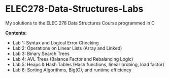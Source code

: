 # ELEC278-Data-Structures-Labs
My solutions to the ELEC 278 Data Structures Course programmed in C

<b>Contents:</b><ul>
  <li>Lab 1: Syntax and Logical Error Checking</li>
  <li>Lab 2: Operations on Linear Lists (Array and Linked)</li>
  <li>Lab 3: Binary Search Trees</li>
  <li>Lab 4: AVL Trees (Balance Factor and Rebalancing Logic)</li>
  <li>Lab 5: Heaps & Hash Tables (Hash functions, linear probing, load factor)</li>
  <li>Lab 6: Sorting Algorithms, Big(O), and runtime efficiency</li>
</ul>









